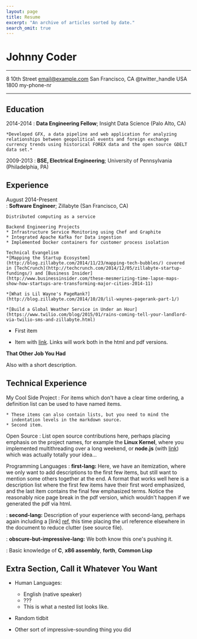 ```yaml
---
layout: page
title: Resume
excerpt: "An archive of articles sorted by date."
search_omit: true
---
```


Johnny Coder
============
 
-------------------     ----------------------------
8 10th Street                        email@example.com
San Francisco, CA                          @twitter_handle
USA                           1800 my-phone-nr
-------------------     ----------------------------
 
Education
---------
 
2014-2014
:   **Data Engineering Fellow**; Insight Data Science (Palo Alto, CA)
 
    *Developed GFX, a data pipeline and web application for analyzing relationships between geopolitical events and foreign exchange currency trends using historical FOREX data and the open source GDELT data set.*
 
2009-2013
:   **BSE, Electrical Engineering**; University of
    Pennsylvania (Philadelphia, PA)
 
 
Experience
----------

August 2014-Present  
:    **Software Engineer**; Zillabyte (San Francisco, CA)

    Distributed computing as a service

    Backend Engineering Projects
    * Infrastructure Service Monitoring using Chef and Graphite
    * Integrated Apache Kafka for Data ingestion
    * Implemented Docker containers for customer process isolation
 
    Technical Evangelism
    *[Mapping the Startup Ecosystem](http://blog.zillabyte.com/2014/11/23/mapping-tech-bubbles/) covered in [TechCrunch](http://techcrunch.com/2014/12/05/zillabyte-startup-fundings/) and [Business Insider](http://www.businessinsider.com/these-mesmerizing-time-lapse-maps-show-how-startups-are-transforming-major-cities-2014-11)

    *[What is Lil Wayne's PageRank?](http://blog.zillabyte.com/2014/10/28/lil-waynes-pagerank-part-1/)

    *[Build a Global Weather Service in Under an Hour](https://www.twilio.com/blog/2015/01/rains-coming-tell-your-landlord-via-twilio-sms-and-zillabyte.html)


* First item
 
* Item with [link](http://www.example.com). Links will work both in
  the html and pdf versions.
 
**That Other Job You Had**
 
Also with a short description.
 
Technical Experience
--------------------
 
My Cool Side Project
:   For items which don't have a clear time ordering, a definition
    list can be used to have named items.
 
    * These items can also contain lists, but you need to mind the
      indentation levels in the markdown source.
    * Second item.
 
Open Source
:   List open source contributions here, perhaps placing emphasis on
    the project names, for example the **Linux Kernel**, where you
    implemented multithreading over a long weekend, or **node.js**
    (with [link](http://nodejs.org)) which was actually totally
    your idea...
 
Programming Languages
:   **first-lang:** Here, we have an itemization, where we only want
    to add descriptions to the first few items, but still want to
    mention some others together at the end. A format that works well
    here is a description list where the first few items have their
    first word emphasized, and the last item contains the final few
    emphasized terms. Notice the reasonably nice page break in the pdf
    version, which wouldn't happen if we generated the pdf via html.
 
:   **second-lang:** Description of your experience with second-lang,
    perhaps again including a [link] [ref], this time placing the url
    reference elsewhere in the document to reduce clutter (see source
    file). 
 
:   **obscure-but-impressive-lang:** We both know this one's pushing
    it.
 
:   Basic knowledge of **C**, **x86 assembly**, **forth**, **Common Lisp**
 
[ref]: https://github.com/githubuser/superlongprojectname
 
Extra Section, Call it Whatever You Want
----------------------------------------
 
* Human Languages:
 
     * English (native speaker)
     * ???
     * This is what a nested list looks like.
 
* Random tidbit
 
* Other sort of impressive-sounding thing you did
